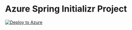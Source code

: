 # Azure Spring Initializr Project

<!-- <a href="https://yonghui-deploy-dev-apps-demo.azuremicroservices.io/deploy.html?url=https://github.com/hui1110/deploydemo&branch=dev" data-linktype="external">
    <img src="https://user-images.githubusercontent.com/58474919/236122963-8c0857bb-3822-4485-892a-445fa33f1612.png" alt="Deploy to Azure" width="300px" data-linktype="relative-path">
</a> -->


[![Deploy to Azure](https://user-images.githubusercontent.com/58474919/236122963-8c0857bb-3822-4485-892a-445fa33f1612.png)](https://yonghui-deploy-dev-apps-demo.azuremicroservices.io/deploy.html?url=https://github.com/hui1110/deploydemo&branch=dev)


